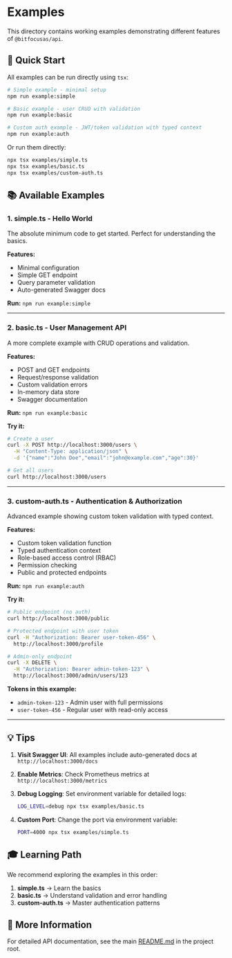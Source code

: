 # Examples

This directory contains working examples demonstrating different features of `@bitfocusas/api`.

## 🚀 Quick Start

All examples can be run directly using `tsx`:

```bash
# Simple example - minimal setup
npm run example:simple

# Basic example - user CRUD with validation
npm run example:basic

# Custom auth example - JWT/token validation with typed context
npm run example:auth
```

Or run them directly:

```bash
npx tsx examples/simple.ts
npx tsx examples/basic.ts
npx tsx examples/custom-auth.ts
```

## 📚 Available Examples

### 1. **simple.ts** - Hello World

The absolute minimum code to get started. Perfect for understanding the basics.

**Features:**

- Minimal configuration
- Simple GET endpoint
- Query parameter validation
- Auto-generated Swagger docs

**Run:** `npm run example:simple`

---

### 2. **basic.ts** - User Management API

A more complete example with CRUD operations and validation.

**Features:**

- POST and GET endpoints
- Request/response validation
- Custom validation errors
- In-memory data store
- Swagger documentation

**Run:** `npm run example:basic`

**Try it:**

```bash
# Create a user
curl -X POST http://localhost:3000/users \
  -H "Content-Type: application/json" \
  -d '{"name":"John Doe","email":"john@example.com","age":30}'

# Get all users
curl http://localhost:3000/users
```

---

### 3. **custom-auth.ts** - Authentication & Authorization

Advanced example showing custom token validation with typed context.

**Features:**

- Custom token validation function
- Typed authentication context
- Role-based access control (RBAC)
- Permission checking
- Public and protected endpoints

**Run:** `npm run example:auth`

**Try it:**

```bash
# Public endpoint (no auth)
curl http://localhost:3000/public

# Protected endpoint with user token
curl -H "Authorization: Bearer user-token-456" \
  http://localhost:3000/profile

# Admin-only endpoint
curl -X DELETE \
  -H "Authorization: Bearer admin-token-123" \
  http://localhost:3000/admin/users/123
```

**Tokens in this example:**

- `admin-token-123` - Admin user with full permissions
- `user-token-456` - Regular user with read-only access

---

## 💡 Tips

1. **Visit Swagger UI**: All examples include auto-generated docs at `http://localhost:3000/docs`

2. **Enable Metrics**: Check Prometheus metrics at `http://localhost:3000/metrics`

3. **Debug Logging**: Set environment variable for detailed logs:

   ```bash
   LOG_LEVEL=debug npx tsx examples/basic.ts
   ```

4. **Custom Port**: Change the port via environment variable:

   ```bash
   PORT=4000 npx tsx examples/simple.ts
   ```

## 🎓 Learning Path

We recommend exploring the examples in this order:

1. **simple.ts** → Learn the basics
2. **basic.ts** → Understand validation and error handling
3. **custom-auth.ts** → Master authentication patterns

## 📖 More Information

For detailed API documentation, see the main [README.md](../README.md) in the project root.
